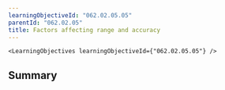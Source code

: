 ```yaml
---
learningObjectiveId: "062.02.05.05"
parentId: "062.02.05"
title: Factors affecting range and accuracy
---
```


```tsx eval
<LearningObjectives learningObjectiveId={"062.02.05.05"} />
```

## Summary
